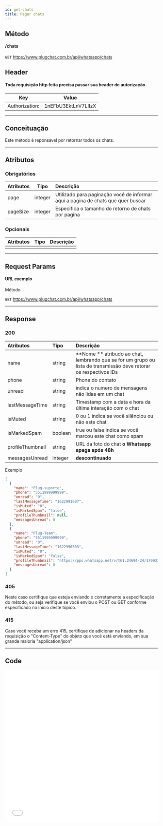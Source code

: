 ```yaml
---
id: get-chats
title: Pegar chats
---
```


## Método

#### /chats

`GET` https://www.plugchat.com.br/api/whatsapp/chats

## Header
#### Toda requisição http feita precisa passar sua header de autorização.


| Key            | Value                   |
| :------------: |   :---------------:     |
| Authorization: |   1nEFbU3EktLnV7LIIzX   |

---

## Conceituação

Este método é reponsavel por retornar todos os chats.

---

## Atributos

### Obrigatórios

| Atributos | Tipo | Descrição |
| :-- | :-: | :-- |
| page | integer | Utilizado para paginação você de informar aqui a pagina de chats que quer buscar |
| pageSize | integer | Especifica o tamanho do retorno de chats por pagina |

### Opcionais

| Atributos | Tipo | Descrição |
| :-------- | :--: | :-------- |
|           |      |           |

---

## Request Params

#### URL exemplo

Método

`GET` https://www.plugchat.com.br/api/whatsapp/chats

---

## Response

### 200

| Atributos | Tipo | Descrição |
| :-- | :-- | :-- |
| name | string | **Nome ** atribudo ao chat, lembrando que se for um grupo ou lista de transmissão deve retorar os respectivos IDs |
| phone | string | Phone do contato |
| unread | string | indica o numero de mensagens não lidas em um chat |
| lastMessageTime | string | Timestamp com a data e hora da última interação com o chat |
| isMuted | string | 0 ou 1 indica se você silênciou ou não este chat |
| isMarkedSpam | boolean | true ou false indica se você marcou este chat como spam |
| profileThumbnail | string | URL da foto do chat **o Whatsapp apaga após 48h** |
| messagesUnread | integer | **descontinuado** |

Exemplo

```json
[
  {
    "name": "Plug-suporte",
    "phone": "5511999999999",
    "unread": "0",
    "lastMessageTime": "1622991687",
    "isMuted": "0",
    "isMarkedSpam": "false",
    "profileThumbnail": null,
    "messagesUnread": 0
  },
  {
    "name": "Plug-Team",
    "phone": "5511999999999",
    "unread": "0",
    "lastMessageTime": "1622990503",
    "isMuted": "0",
    "isMarkedSpam": "false",
    "profileThumbnail": "https://pps.whatsapp.net/v/t61.24694-24/170931400_212202650511993_3423338295209291992_n.jpg?ccb=11-4&oh=4b96b3bf7114122667f80d021b194f2c&oe=60C179E2",
    "messagesUnread": 0
  }
]
```

### 405

Neste caso certifique que esteja enviando o corretamente a especificação do método, ou seja verifique se você enviou o POST ou GET conforme especificado no inicio deste tópico.

### 415

Caso você receba um erro 415, certifique de adicionar na headers da requisição o "Content-Type" do objeto que você está enviando, em sua grande maioria "application/json"

---

## Code

<iframe src="//api.apiembed.com/?source=https://raw.githubusercontent.com/Z-API/z-api-docs/main/json-examples/get-chats.json&targets=all" frameborder="0" scrolling="no" width="100%" height="500px" seamless></iframe>
